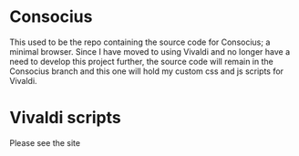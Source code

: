 # Consocius
This used to be the repo containing the source code for Consocius; a minimal browser. Since I have moved to using Vivaldi and no longer have a need to develop this project further, the source code will remain in the Consocius branch and this one will hold my custom css and js scripts for Vivaldi.

# Vivaldi scripts
Please see the site
